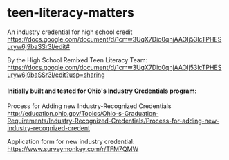 # teen-literacy-matters

An industry credential for high school credit
https://docs.google.com/document/d/1cmw3UqX7Dio0qnjAAOIj53lcTPHESuryw6j9baSSr3I/edit#

By the High School Remixed Teen Literacy Team: https://docs.google.com/document/d/1cmw3UqX7Dio0qnjAAOIj53lcTPHESuryw6j9baSSr3I/edit?usp=sharing





#### Initially built and tested for Ohio's Industry Credentials program:
Process for Adding new Industry-Recognized Credentials http://education.ohio.gov/Topics/Ohio-s-Graduation-Requirements/Industry-Recognized-Credentials/Process-for-adding-new-industry-recognized-credent

Application form for new industry credential: https://www.surveymonkey.com/r/TFM7QMW
